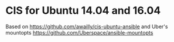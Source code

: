 # CIS for Ubuntu 14.04 and 16.04

Based on https://github.com/awailly/cis-ubuntu-ansible
and Uber's mountopts https://github.com/Uberspace/ansible-mountopts
